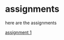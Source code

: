 # assignments
here are the assignments

[assignment 1](https://github.com/matsvdlaan/assignments/blob/master/assignment3%20(1).ipynb)

